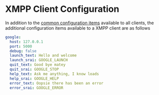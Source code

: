 # XMPP Client Configuration

In addition to the [common configuration items](./Config_Client) available to all clients, the additional configuration 
items available to a XMPP client are as follows

```yaml
google:
  host: 127.0.0.1
  port: 5000
  debug: false
  launch_text: Hello and welcome
  launch_srai: GOOGLE_LAUNCH
  quit_text: Good bye matey
  quit_srai: GOOGLE_STOP
  help_text: Ask me anything, I know loads
  help_srai: GOOGLE_HELP
  error_text: Oopsie there has been an error
  error_srai: GOOGLE_ERROR
```
